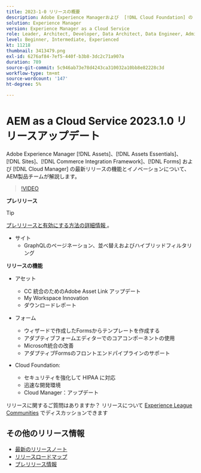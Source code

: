 ```yaml
---
title: 2023-1-0 リリースの概要
description: Adobe Experience Managerおよび  [!DNL Cloud Foundation] の 2023-1-0 リリースの最新機能とイノベーションについ  [!DNL Assets Essentials], [!DNL Sites], [!DNL Screens], [!DNL Forms]  説明します。
solution: Experience Manager
version: Experience Manager as a Cloud Service
role: Leader, Architect, Developer, Data Architect, Data Engineer, Admin, User
level: Beginner, Intermediate, Experienced
kt: 11218
thumbnail: 3413479.png
exl-id: 6276af84-7ef5-440f-b3b8-3dc2c71a907a
duration: 789
source-git-commit: 5c946ab73e78d4243ca310032a10bb8e82228c3d
workflow-type: tm+mt
source-wordcount: '147'
ht-degree: 5%

---
```


# AEM as a Cloud Service 2023.1.0 リリースアップデート

Adobe Experience Manager [!DNL Assets]、[!DNL Assets Essentials]、[!DNL Sites]、[!DNL Commerce Integration Framework]、[!DNL Forms] および [!DNL Cloud Manager] の最新リリースの機能とイノベーションについて、AEM製品チームが解説します。

>[!VIDEO](https://video.tv.adobe.com/v/3413479/?quality=12&learn=on)

**プレリリース**

>[!TIP]
>
>[ プレリリースと有効にする方法の詳細情報 ](https://experienceleague.adobe.com/docs/experience-manager-cloud-service/content/release-notes/prerelease.html?lang=ja)。

* サイト
   * GraphQLのページネーション、並べ替えおよびハイブリッドフィルタリング

**リリースの機能**

* アセット
   * CC 統合のためのAdobe Asset Link アップデート
   * My Workspace Innovation
   * ダウンロードレポート

* フォーム
   * ウィザードで作成したFormsからテンプレートを作成する
   * アダプティブフォームエディターでのコアコンポーネントの使用
   * Microsoft統合の改善
   * アダプティブFormsのフロントエンドパイプラインのサポート

* Cloud Foundation:
   * セキュリティを強化して HIPAA に対応
   * 迅速な開発環境
   * Cloud Manager：アップデート

リリースに関するご質問はありますか？  リリースについて [Experience League Communities](https://adobe.ly/3RPNYZF) でディスカッションできます

## その他のリリース情報

* [最新のリリースノート](https://experienceleague.adobe.com/docs/experience-manager-cloud-service/content/release-notes/home.html?lang=ja)
* [ リリースロードマップ ](https://experienceleague.adobe.com/docs/experience-manager-release-information/aem-release-updates/update-releases-roadmap.html?lang=ja)
* [ プレリリース情報 ](https://experienceleague.adobe.com/docs/experience-manager-cloud-service/content/release-notes/prerelease.html?lang=ja)
